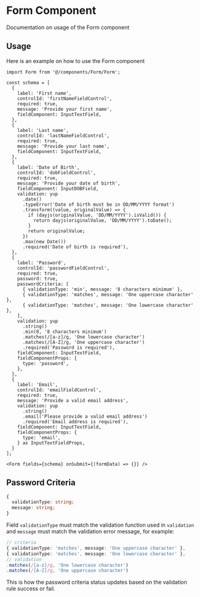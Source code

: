 # Form Component

Documentation on usage of the Form component

## Usage

Here is an example on how to use the Form component

```tsx
import Form from '@/components/Form/Form';

const schema = [
  {
    label: 'First name',
    controlId: 'firstNameFieldControl',
    required: true,
    message: 'Provide your first name',
    fieldComponent: InputTextField,
  },
  {
    label: 'Last name',
    controlId: 'lastNameFieldControl',
    required: true,
    message: 'Provide your last name',
    fieldComponent: InputTextField,
  },
  {
    label: 'Date of Birth',
    controlId: 'dobFieldControl',
    required: true,
    message: 'Provide your date of birth',
    fieldComponent: InputDOBField,
    validation: yup
      .date()
      .typeError('Date of birth must be in DD/MM/YYYY format')
      .transform((value, originalValue) => {
        if (dayjs(originalValue, 'DD/MM/YYYY').isValid()) {
          return dayjs(originalValue, 'DD/MM/YYYY').toDate();
        }
        return originalValue;
      })
      .max(new Date())
      .required('Date of birth is required'),
  },
  {
    label: 'Password',
    controlId: 'passwordFieldControl',
    required: true,
    password: true,
    passwordCriteria: [
      { validationType: 'min', message: '8 characters minimum' },
      { validationType: 'matches', message: 'One uppercase character' },
      { validationType: 'matches', message: 'One lowercase character' },
    ],
    validation: yup
      .string()
      .min(8, '8 characters minimum')
      .matches(/[a-z]/g, 'One lowercase character')
      .matches(/[A-Z]/g, 'One uppercase character')
      .required('Password is required'),
    fieldComponent: InputTextField,
    fieldComponentProps: {
      type: 'password',
    },
  },
  {
    label: 'Email',
    controlId: 'emailFieldControl',
    required: true,
    message: 'Provide a valid email address',
    validation: yup
      .string()
      .email('Please provide a valid email address')
      .required('Email address is required'),
    fieldComponent: InputTextField,
    fieldComponentProps: {
      type: 'email',
    } as InputTextFieldProps,
  }
];

<Form fields={schema} onSubmit={(formData) => {}} />
```

## Password Criteria

```typescript
{
  validationType: string;
  message: string;
}
```

Field `validationType` must match the validation function used in `validation` and `message` must match the validation error message, for example:
```typescript
// criteria
{ validationType: 'matches', message: 'One uppercase character' },
{ validationType: 'matches', message: 'One lowercase character' },
// validation
.matches(/[a-z]/g, 'One lowercase character')
.matches(/[A-Z]/g, 'One uppercase character')
```

This is how the password criteria status updates based on the validation rule success or fail.